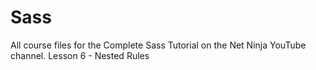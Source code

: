 # Sass

All course files for the Complete Sass Tutorial on the Net Ninja YouTube channel.
Lesson 6 - Nested Rules
